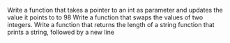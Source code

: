 Write a function that takes a pointer to an int as parameter and updates the value it points to to 98
Write a function that swaps the values of two integers.
Write a function that returns the length of a string
function that prints a string, followed by a new line
